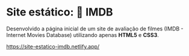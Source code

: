 # Site estático: 🎥 IMDB  
  
Desenvolvido a página inicial de um site de avaliação de filmes (IMDB - Internet Movies Database) utilizando apenas **HTML5** e **CSS3**.

https://site-estatico-imdb.netlify.app/
